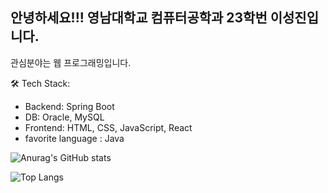 ## 안녕하세요!!! 영남대학교 컴퓨터공학과 23학번 이성진입니다.

관심분야는 웹 프로그래밍입니다.

🛠️ Tech Stack:
- Backend: Spring Boot
- DB: Oracle, MySQL
- Frontend: HTML, CSS, JavaScript, React
- favorite language : Java

<!--깃허브 활용수-->
![Anurag's GitHub stats](https://github-readme-stats.vercel.app/api?username=SeongJiness&show_icons=true&theme=radical)

<!--주 언어-->
![Top Langs](https://github-readme-stats.vercel.app/api/top-langs/?username=SeongJiness&layout=compact)
